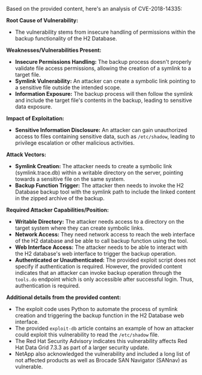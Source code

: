 Based on the provided content, here's an analysis of CVE-2018-14335:

**Root Cause of Vulnerability:**
- The vulnerability stems from insecure handling of permissions within the backup functionality of the H2 Database.

**Weaknesses/Vulnerabilities Present:**
- **Insecure Permissions Handling:** The backup process doesn't properly validate file access permissions, allowing the creation of a symlink to a target file.
- **Symlink Vulnerability:** An attacker can create a symbolic link pointing to a sensitive file outside the intended scope.
- **Information Exposure:** The backup process will then follow the symlink and include the target file's contents in the backup, leading to sensitive data exposure.

**Impact of Exploitation:**
- **Sensitive Information Disclosure:** An attacker can gain unauthorized access to files containing sensitive data, such as `/etc/shadow`, leading to privilege escalation or other malicious activities.

**Attack Vectors:**
- **Symlink Creation:** The attacker needs to create a symbolic link (symlink.trace.db) within a writable directory on the server, pointing towards a sensitive file on the same system.
- **Backup Function Trigger:** The attacker then needs to invoke the H2 Database backup tool with the symlink path to include the linked content in the zipped archive of the backup.

**Required Attacker Capabilities/Position:**
- **Writable Directory:** The attacker needs access to a directory on the target system where they can create symbolic links.
- **Network Access:** They need network access to reach the web interface of the H2 database and be able to call backup function using the tool.
- **Web Interface Access:** The attacker needs to be able to interact with the H2 database's web interface to trigger the backup operation.
- **Authenticated or Unauthenticated:** The provided exploit script does not specify if authentication is required. However, the provided content indicates that an attacker can invoke backup operation through the `tools.do` endpoint which is only accessible after successful login. Thus, authentication is required.

**Additional details from the provided content:**
- The exploit code uses Python to automate the process of symlink creation and triggering the backup function in the H2 Database web interface.
- The provided `exploit-db` article contains an example of how an attacker could exploit this vulnerability to read the `/etc/shadow` file.
- The Red Hat Security Advisory indicates this vulnerability affects Red Hat Data Grid 7.3.3 as part of a larger security update.
- NetApp also acknowledged the vulnerability and included a long list of not affected products as well as Brocade SAN Navigator (SANnav) as vulnerable.
